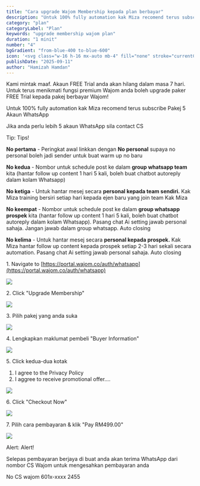 ```yaml
---
title: "Cara upgrade Wajom Membership kepada plan berbayar"
description: "Untuk 100% fully automation kak Miza recomend terus subscribe Pakej 5 Akaun WhatsApp"
category: "plan"
categoryLabel: "Plan"
keywords: "upgrade membership wajom plan"
duration: "1 minit"
number: "4"
bgGradient: "from-blue-400 to-blue-600"
icon: '<svg class="w-16 h-16 mx-auto mb-4" fill="none" stroke="currentColor" viewBox="0 0 24 24"><path stroke-linecap="round" stroke-linejoin="round" stroke-width="2" d="M8 12h.01M12 12h.01M16 12h.01M21 12c0 4.418-4.03 8-9 8a9.863 9.863 0 01-4.255-.949L3 20l1.395-3.72C3.512 15.042 3 13.574 3 12c0-4.418 4.03-8 9-8s9 3.582 9 8z"></path></svg>'
publishDate: "2025-09-11"
author: "Hamizah Hamdan"
---
```


Kami mintak maaf. Akaun FREE Trial anda akan hilang dalam masa 7 hari. Untuk terus menikmati fungsi premium Wajom anda boleh upgrade paker FREE Trial kepada pakej berbayar Wajom!

Untuk 100% fully automation kak Miza recomend terus subscribe Pakej 5 Akaun WhatsApp

Jika anda perlu lebih 5 akaun WhatsApp sila contact CS

Tip: Tips!

**No pertama** - Peringkat awal linkkan dengan **No personal** supaya no personal boleh jadi sender untuk buat warm up no baru

**No kedua** - Nombor untuk schedule post ke dalam **group whatsapp team** kita (hantar follow up content 1 hari 5 kali, boleh buat chatbot autoreply dalam kolam Whatsapp)

**No ketiga** - Untuk hantar mesej secara **personal kepada team sendiri.** Kak Miza training bersiri setiap hari kepada ejen baru yang join team Kak Miza

**No keempat** - Nombor untuk schedule post ke dalam **group whatsapp prospek** kita (hantar follow up content 1 hari 5 kali, boleh buat chatbot autoreply dalam kolam Whatsapp). Pasang chat Ai setting jawab personal sahaja. Jangan jawab dalam group whatsapp. Auto closing

**No kelima** - Untuk hantar mesej secara **personal kepada prospek.** Kak Miza hantar follow up content kepada prospek setiap 2-3 hari sekali secara automation. Pasang chat Ai setting jawab personal sahaja. Auto closing


1\. Navigate to [https://portal.wajom.co/auth/whatsapp](https://portal.wajom.co/auth/whatsapp)

![](https://ajeuwbhvhr.cloudimg.io/https://colony-recorder.s3.amazonaws.com/files/2025-09-10/5026325e-382d-4902-8f03-3ec28f8d6332/user_cropped_screenshot.webp?tl_px=0,0&br_px=1352,947&force_format=jpeg&q=100&width=1120.0)


2\. Click "Upgrade Membership"

![](https://ajeuwbhvhr.cloudimg.io/https://colony-recorder.s3.amazonaws.com/files/2025-09-10/346832cb-7f89-49a3-b472-3e85012637bc/user_cropped_screenshot.webp?tl_px=0,0&br_px=1352,947&force_format=jpeg&q=100&width=1120.0&wat=1&wat_opacity=1&wat_gravity=northwest&wat_url=https://colony-recorder.s3.amazonaws.com/images/watermarks/FB923C_standard.png&wat_pad=948,387)


3\. Pilih pakej yang anda suka

![](https://ajeuwbhvhr.cloudimg.io/https://colony-recorder.s3.amazonaws.com/files/2025-09-10/35e18090-3e6b-498e-862a-96ae3d593c91/user_cropped_screenshot.webp?tl_px=0,0&br_px=1352,947&force_format=jpeg&q=100&width=1120.0&wat=1&wat_opacity=1&wat_gravity=northwest&wat_url=https://colony-recorder.s3.amazonaws.com/images/watermarks/FB923C_standard.png&wat_pad=560,492)


4\. Lengkapkan maklumat pembeli "Buyer Information"

![](https://ajeuwbhvhr.cloudimg.io/https://colony-recorder.s3.amazonaws.com/files/2025-09-10/c8c41f12-1a76-470e-a4f7-fb27a0c1c672/user_cropped_screenshot.webp?tl_px=0,0&br_px=1352,947&force_format=jpeg&q=100&width=1120.0&wat=1&wat_opacity=1&wat_gravity=northwest&wat_url=https://colony-recorder.s3.amazonaws.com/images/watermarks/FB923C_standard.png&wat_pad=769,286)


5\. Click kedua-dua kotak

1. I agree to the Privacy Policy
2. I aggree to receive promotional offer....

![](https://ajeuwbhvhr.cloudimg.io/https://colony-recorder.s3.amazonaws.com/files/2025-09-10/4a576999-f967-40df-8f7b-a362ca584eda/ascreenshot.jpeg?tl_px=0,191&br_px=1352,947&force_format=jpeg&q=100&width=1120.0&wat=1&wat_opacity=1&wat_gravity=northwest&wat_url=https://colony-recorder.s3.amazonaws.com/images/watermarks/FB923C_standard.png&wat_pad=656,281)


6\. Click "Checkout Now"

![](https://ajeuwbhvhr.cloudimg.io/https://colony-recorder.s3.amazonaws.com/files/2025-09-10/c7ec58e4-57a7-4e7e-af83-8c90a44c6b76/ascreenshot.jpeg?tl_px=0,191&br_px=1352,947&force_format=jpeg&q=100&width=1120.0&wat=1&wat_opacity=1&wat_gravity=northwest&wat_url=https://colony-recorder.s3.amazonaws.com/images/watermarks/FB923C_standard.png&wat_pad=775,329)


7\. Pilih cara pembayaran & klik "Pay RM499.00"

![](https://ajeuwbhvhr.cloudimg.io/https://colony-recorder.s3.amazonaws.com/files/2025-09-10/01d133e2-2ace-4c04-9789-a269f9e25df7/ascreenshot.jpeg?tl_px=0,191&br_px=1352,947&force_format=jpeg&q=100&width=1120.0&wat=1&wat_opacity=1&wat_gravity=northwest&wat_url=https://colony-recorder.s3.amazonaws.com/images/watermarks/FB923C_standard.png&wat_pad=551,473)


Alert: Alert! 

Selepas pembayaran berjaya di buat anda akan terima WhatsApp dari nombor CS Wajom untuk mengesahkan pembayaran anda

No CS wajom 601x-xxxx 2455